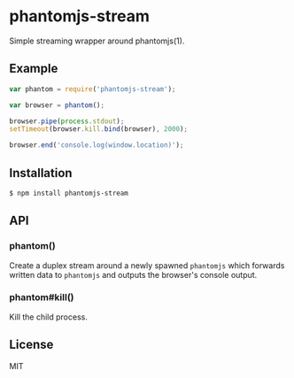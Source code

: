 
# phantomjs-stream

  Simple streaming wrapper around phantomjs(1).

## Example

```js
var phantom = require('phantomjs-stream');

var browser = phantom();

browser.pipe(process.stdout);
setTimeout(browser.kill.bind(browser), 2000);

browser.end('console.log(window.location)');
```

## Installation

```bash
$ npm install phantomjs-stream
```

## API

### phantom()

Create a duplex stream around a newly spawned `phantomjs` which forwards written data to `phantomjs` and outputs the browser's console output.

### phantom#kill()

Kill the child process.

## License

  MIT

